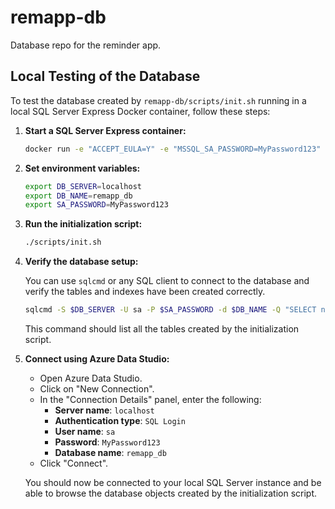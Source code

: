 # remapp-db
Database repo for the reminder app.

## Local Testing of the Database

To test the database created by `remapp-db/scripts/init.sh` running in a local SQL Server Express Docker container, follow these steps:

1. **Start a SQL Server Express container:**

    ```sh
    docker run -e "ACCEPT_EULA=Y" -e "MSSQL_SA_PASSWORD=MyPassword123" -p 1433:1433 --name sql1 --hostname sql1 -d mcr.microsoft.com/mssql/server:2022-latest
    ```

2. **Set environment variables:**

    ```sh
    export DB_SERVER=localhost
    export DB_NAME=remapp_db
    export SA_PASSWORD=MyPassword123
    ```

3. **Run the initialization script:**

    ```sh
    ./scripts/init.sh
    ```

4. **Verify the database setup:**

    You can use `sqlcmd` or any SQL client to connect to the database and verify the tables and indexes have been created correctly.

    ```sh
    sqlcmd -S $DB_SERVER -U sa -P $SA_PASSWORD -d $DB_NAME -Q "SELECT name FROM sys.tables"
    ```

    This command should list all the tables created by the initialization script.

5. **Connect using Azure Data Studio:**

    - Open Azure Data Studio.
    - Click on "New Connection".
    - In the "Connection Details" panel, enter the following:
        - **Server name**: `localhost`
        - **Authentication type**: `SQL Login`
        - **User name**: `sa`
        - **Password**: `MyPassword123`
        - **Database name**: `remapp_db`
    - Click "Connect".

    You should now be connected to your local SQL Server instance and be able to browse the database objects created by the initialization script.